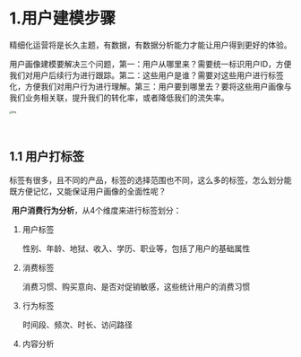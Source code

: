 # 1.用户建模步骤

​	精细化运营将是长久主题，有数据，有数据分析能力才能让用户得到更好的体验。

​	用户画像建模要解决三个问题，第一：用户从哪里来？需要统一标识用户ID，方便我们对用户后续行为进行跟踪。第二：这些用户是谁？需要对这些用户进行标签化，方便我们对用户行为进行理解。第三：用户要到哪里去？要将这些用户画像与我们业务相关联，提升我们的转化率，或者降低我们的流失率。

<img src="https://static001.geekbang.org/resource/image/0f/f4/0ff019f3f87f627dd5522411f67a45f4.jpg" alt="img" style="zoom:30%;" />

​	

## 1.1 用户打标签

​	标签有很多，且不同的产品，标签的选择范围也不同，这么多的标签，怎么划分能既方便记忆，又能保证用户画像的全面性呢？

​	**用户消费行为分析**，从4个维度来进行标签划分：	

1. 用户标签

   性别、年龄、地狱、收入、学历、职业等，包括了用户的基础属性

2. 消费标签

   消费习惯、购买意向、是否对促销敏感，这些统计用户的消费习惯

3. 行为标签

   时间段、频次、时长、访问路径

4. 内容分析































